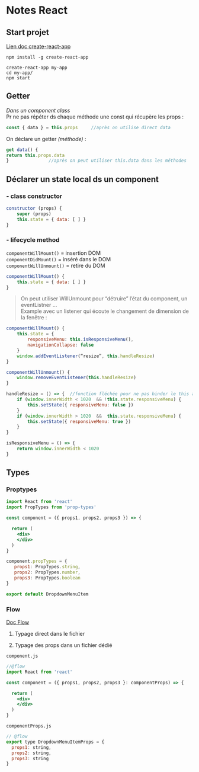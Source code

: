 # Notes React

## Start projet
 
[Lien doc create-react-app](https://github.com/facebookincubator/create-react-app)

``` 
npm install -g create-react-app
```

```
create-react-app my-app
cd my-app/
npm start
```

## Getter

_Dans un component class_  
Pr ne pas répéter ds chaque méthode une const qui récupère les props :
```javascript
const { data } = this.props 	//après on utilise direct data
```
On déclare un getter _(méthode)_ :
```javascript
get data() { 
return this.props.data 
}				//après on peut utiliser this.data dans les méthodes
```
 
## Déclarer un state local ds un component

### - class constructor
```javascript
constructor (props) {
	super (props)
	this.state = { data: [ ] }
}
```

### - lifecycle method  

`componentWillMount()`      = insertion DOM  
`componentDidMount()`       = inséré dans le DOM  
`componentWillUnmount()`    = retire du DOM

```javascript
componentWillMount() {
	this.state = { data: [ ] }
}
```

>On peut utiliser WillUnmount pour “détruire” l’état du component, un eventListner …  
Example avec un listener qui écoute le changement de dimension de la fenêtre :

```javascript
componentWillMount() {
    this.state = {
        responsiveMenu: this.isResponsiveMenu(),
        navigationCollapse: false
    }
    window.addEventListener(“resize”, this.handleResize)
}

componentWillUnmount() {
    window.removeEventListener(this.handleResize)
}

handleResize = () => { 	//fonction fléchée pour ne pas binder le this au state
    if (window.innerWidth < 1020  && !this.state.responsiveMenu) {
	    this.setState({ responsiveMenu: false })
    }
    if (window.innerWidth > 1020  &&  this.state.responsiveMenu) {
	    this.setState({ responsiveMenu: true })
    }
}

isResponsiveMenu = () => {
    return window.innerWidth < 1020
}
```

 ## Types

### Proptypes

```jsx
import React from 'react'
import PropTypes from 'prop-types'

const component = ({ props1, props2, props3 }) => {

  return (
    <div>
    </div>
  )
}

component.propTypes = {
   props1: PropTypes.string,
   props2: PropTypes.number,
   props3: PropTypes.boolean
}

export default DropdownMenuItem
```

### Flow

[Doc Flow](https://flow.org/)

1. Typage direct dans le fichier


2. Typage des props dans un fichier dédié

`component.js`
```jsx
//@flow
import React from 'react'

const component = ({ props1, props2, props3 }: componentProps) => {

  return (
    <div>
    </div>
  )
}
```

`componentProps.js`
```jsx
// @flow
export type DropdownMenuItemProps = {
  props1: string,
  props2: string,
  props3: string
}
```